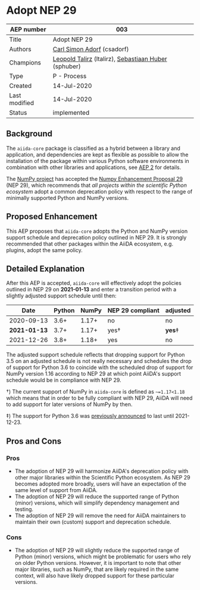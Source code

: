 # Adopt NEP 29

| AEP number | 003                                                          |
|------------|--------------------------------------------------------------|
| Title      | Adopt NEP 29                                                 |
| Authors    | [Carl Simon Adorf](mailto:simon.adorf@epfl.ch) (csadorf)     |
| Champions  | [Leopold Talirz](mailto:leopold.talirz@epfl.ch) (ltalirz), [Sebastiaan Huber](mailto:sebastiaan.huber@epfl.ch) (sphuber) |
| Type       | P - Process                                                  |
| Created    | 14-Jul-2020                                                  |
| Last modified | 14-Jul-2020                                               |
| Status     | implemented                                                  |

## Background 

The `aiida-core` package is classified as a hybrid between a library and application, and dependencies are kept as flexible as possible to allow the installation of the package within various Python software environments in combination with other libraries and applications, see [AEP 2](https://github.com/aiidateam/AEP/blob/master/002_dependency_management/readme.md) for details.

The [NumPy project](https://numpy.org/) has accepted the [Numpy Enhancement Proposal 29](https://numpy.org/neps/nep-0029-deprecation_policy.html) (NEP 29), which recommends that *all projects within the scientific Python ecosystem* adopt a common deprecation policy with respect to the range of minimally supported Python and NumPy versions.

## Proposed Enhancement 

This AEP proposes that `aiida-core` adopts the Python and NumPy version support schedule and deprecation policy outlined in NEP 29.
It is strongly recommended that other packages within the AiiDA ecosystem, e.g. plugins, adopt the same policy.

## Detailed Explanation

After this AEP is accepted, `aiida-core` will effectively adopt the policies outlined in NEP 29 on **2021-01-13** and enter a transition period with a slightly adjusted support schedule until then:

| Date           | Python | NumPy | NEP 29 compliant | adjusted
-----------------|--------|-------|------------------|---------
| 2020-09-13     | 3.6+   | 1.17+ | no               | no
| **2021-01-13** | 3.7+   | 1.17+ | yes†             | **yes**‡
| 2021-12-26     | 3.8+   | 1.18+ | yes              | no


The adjusted support schedule reflects that dropping support for Python 3.5 on an adjusted schedule is not really necessary and schedules the drop of support for Python 3.6 to coincide with the scheduled drop of support for NumPy version 1.16 according to NEP 29 at which point AiiDA's support schedule would be in compliance with NEP 29.

†) The current support of NumPy in `aiida-core` is defined as `~=1.17<1.18` which means that in order to be fully compliant with NEP 29, AiiDA will need to add support for later versions of NumPy by then.

‡) The support for Python 3.6 was [previously announced](http://www.aiida.net/download/) to last until 2021-12-23.

## Pros and Cons

### Pros

 * The adoption of NEP 29 will harmonize AiiDA's deprecation policy with other major libraries within the Scientific Python ecosystem. As NEP 29 becomes adopted more broadly, users will have an expectation of the same level of support from AiiDA.
 * The adoption of NEP 29 will reduce the supported range of Python (minor) versions, which will simplify dependency management and testing.
 * The adoption of NEP 29 will remove the need for AiiDA maintainers to maintain their own (custom) support and deprecation schedule.

### Cons

 * The adoption of NEP 29 will slightly reduce the supported range of Python (minor) versions, which might be problematic for users who rely on older Python versions. However, it is important to note that other major libraries, such as NumPy, that are likely required in the same context, will also have likely dropped support for these particular versions.

